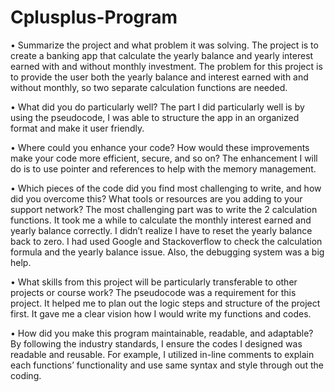 # Cplusplus-Program
•	Summarize the project and what problem it was solving.
  The project is to create a banking app that calculate the yearly balance and yearly interest earned with and without monthly investment. The problem for   this project is to provide the user both the yearly balance and interest earned with and without monthly, so two separate calculation functions are         needed. 
  
•	What did you do particularly well?
  The part I did particularly well is by using the pseudocode, I was able to structure the app in an organized format and make it user friendly. 
  
•	Where could you enhance your code? How would these improvements make your code more efficient, secure, and so on?
  The enhancement I will do is to use pointer and references to help with the memory management. 
  
•	Which pieces of the code did you find most challenging to write, and how did you overcome this? What tools or resources are you adding to your support     network?
  The most challenging part was to write the 2 calculation functions. It took me a while to calculate the monthly interest earned and yearly balance         correctly. I didn’t realize I have to reset the yearly balance back to zero. I had used Google and Stackoverflow to check the calculation formula and the   yearly balance issue. Also, the debugging system was a big help. 
  
•	What skills from this project will be particularly transferable to other projects or course work?
  The pseudocode was a requirement for this project. It helped me to plan out the logic steps and structure of the project first. It gave me a clear vision   how I would write my functions and codes. 
  
•	How did you make this program maintainable, readable, and adaptable?
  By following the industry standards, I ensure the codes I designed was readable and reusable. For example, I utilized in-line comments to explain each     functions’ functionality and use same syntax and style through out the coding. 

